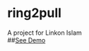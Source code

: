 # ring2pull
A project for Linkon Islam
<br>
##<a href="https://saifur-rahman-hasan.github.io/ring2pull">See Demo</a>
